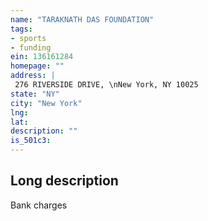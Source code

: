 ```yaml
---
name: "TARAKNATH DAS FOUNDATION"
tags:
- sports
- funding
ein: 136161284
homepage: ""
address: |
 276 RIVERSIDE DRIVE, \nNew York, NY 10025
state: "NY"
city: "New York"
lng: 
lat: 
description: ""
is_501c3: 
---
```


## Long description

Bank charges
